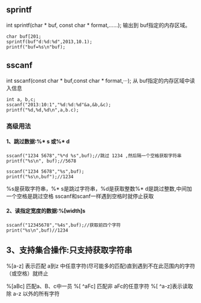 ## sprintf
int sprintf(char * buf, const char * format,……);
输出到 buf指定的内存区域。
```
char buf[201;
sprintf(buf"d:%d:%d",2013,10.1);
printf("buf=%s\n"buf);
```

## sscanf
int sscanf(const char * buf,const char * format,···);
从 buf指定的内存区域中读入信息
```
int a, b,c;
sscanf("2013:10:1","%d:%d:%d"&a,&b,&c);
printf("%d,%d,%d\n",a,b.c);
```

### 高级用法

#### 1、跳过数据:%* s 或%* d

```
sscanf("1234 5678","%*d %s",buf);//跳过 1234 ,然后隔一个空格获取字符串
printf("%s\n", buf);//5678

sscanf("1234 5678","%s",buf);
printf("%s\n,buf");//1234
```
%s是获取字符串，%* s是跳过字符串，%d是获取整数%* d是跳过整数,中间加一个空格是跳过空格
sscanf和scanf一样遇到空格时就停止获取

#### 2、读指定宽度的数据:%[width]s

```
sscanf("12345678","%4s",buf);//获取前四个字符
print("%s\n",buf)//1234
```

## 3、支持集合操作:只支持获取字符串

%[a-z]  表示匹配 a到z 中任意字符(尽可能多的匹配)直到遇到不在此范围内的字符（或空格）就终止

%[aBc] 匹配a、B、c中一员
%[ ^aFc] 匹配非 aFc的任意字符
%[ ^a-z]表示读取除 a-z 以外的所有字符